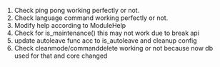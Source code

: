 1. Check ping pong working perfectly or not.
2. Check language command  working perfectly or not.
3. Modify help according to ModuleHelp
4. Check for is_maintenance() this may not work due to break api
5. update autoleave func acc to is_autoleave and cleanup config
6. Check cleanmode/commanddelete working or not because now db used for that and core changed

